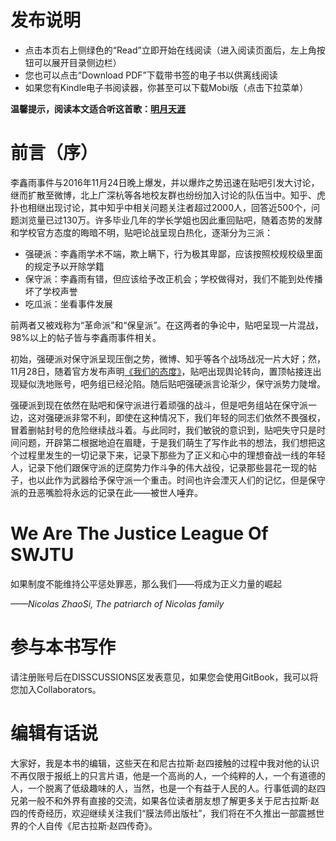 
# 发布说明

* 点击本页右上侧绿色的“Read”立即开始在线阅读（进入阅读页面后，左上角按钮可以展开目录侧边栏）
* 您也可以点击“Download PDF”下载带书签的电子书以供离线阅读
* 如果您有Kindle电子书阅读器，你甚至可以下载Mobi版（点击下拉菜单）

**温馨提示，阅读本文适合听这首歌：[明月天涯](http://music.163.com/#/song?id=416388799)**

# 前言（序）


李鑫雨事件与2016年11月24日晚上爆发，并以爆炸之势迅速在贴吧引发大讨论，继而扩散至微博，北上广深杭等各地校友群也纷纷加入讨论的队伍当中。知乎、虎扑也相继出现讨论，其中知乎中相关问题关注者超过2000人，回答近500个，问题浏览量已过130万。许多毕业几年的学长学姐也因此重回贴吧，随着态势的发酵和学校官方态度的晦暗不明，贴吧论战呈现白热化，逐渐分为三派：

* 强硬派：李鑫雨学术不端，欺上瞒下，行为极其卑鄙，应该按照校规校级里面的规定予以开除学籍
* 保守派：李鑫雨有错，但应该给予改正机会；学校做得对，我们不能到处传播坏了学校声誉
* 吃瓜派：坐看事件发展

前两者又被戏称为“革命派”和“保皇派”。在这两者的争论中，贴吧呈现一片混战，98%以上的帖子皆与李鑫雨事件相关。

初始，强硬派对保守派呈现压倒之势，微博、知乎等各个战场战况一片大好；然，11月28日，随着官方发布声明[《我们的态度》](http://mp.weixin.qq.com/s/_iKKhfCRwtdbRmX_h7-f2A)，贴吧出现舆论转向，置顶帖接连出现疑似洗地账号，吧务组已经沦陷。随后贴吧强硬派言论渐少，保守派势力陡增。

强硬派到现在依然在贴吧和保守派进行着顽强的战斗，但是吧务组站在保守派一边，这对强硬派非常不利，即使在这种情况下，我们年轻的同志们依然不畏强权，冒着删帖封号的危险继续战斗着。与此同时，我们敏锐的意识到，贴吧失守只是时间问题，开辟第二根据地迫在眉睫，于是我们萌生了写作此书的想法，我们想把这个过程里发生的一切记录下来，记录下那些为了正义和心中的理想奋战一线的年轻人，记录下他们跟保守派的迂腐势力作斗争的伟大战役，记录那些昙花一现的帖子，也以此作为武器给予保守派一个重击。时间也许会湮灭人们的记忆，但是保守派的丑恶嘴脸将永远的记录在此——被世人唾弃。


# We Are The Justice League Of SWJTU

如果制度不能维持公平惩处罪恶，那么我们——将成为正义力量的崛起

*——Nicolas ZhaoSi, The patriarch of Nicolas family*


# 参与本书写作

请注册账号后在DISSCUSSIONS区发表意见，如果您会使用GitBook，我可以将您加入Collaborators。


# 编辑有话说

大家好，我是本书的编辑，这些天在和尼古拉斯·赵四接触的过程中我对他的认识不再仅限于报纸上的只言片语，他是一个高尚的人，一个纯粹的人，一个有道德的人，一个脱离了低级趣味的人，当然，也是一个有益于人民的人。行事低调的赵四兄弟一般不和外界有直接的交流，如果各位读者朋友想了解更多关于尼古拉斯·赵四的传奇经历，欢迎继续关注我们“膜法师出版社”，我们将在不久推出一部震撼世界的个人自传《尼古拉斯·赵四传奇》。